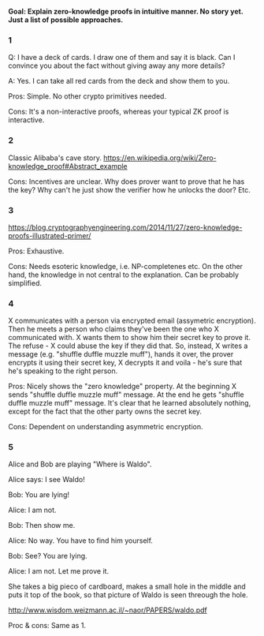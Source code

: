 **Goal: Explain zero-knowledge proofs in intuitive manner. No story yet. Just a list of possible approaches.**

### 1

Q: I have a deck of cards. I draw one of them and say it is black. Can I convince you about the fact without giving away any more details?

A: Yes. I can take all red cards from the deck and show them to you.

Pros: Simple. No other crypto primitives needed.

Cons: It's a non-interactive proofs, whereas your typical ZK proof is interactive.

### 2

Classic Alibaba's cave story. <https://en.wikipedia.org/wiki/Zero-knowledge_proof#Abstract_example>

Cons: Incentives are unclear. Why does prover want to prove that he has the key? Why can't he just show the verifier how he unlocks the door? Etc.

### 3

<https://blog.cryptographyengineering.com/2014/11/27/zero-knowledge-proofs-illustrated-primer/>

Pros: Exhaustive.

Cons: Needs esoteric knowledge, i.e. NP-completenes etc. On the other hand, the knowledge in not central to the explanation. Can be probably simplified.

### 4

X communicates with a person via encrypted email (assymetric encryption). Then he meets a person who claims they've been the one who X communicated with. X wants them to show him their secret key to prove it. The refuse - X could abuse the key if they did that. So, instead, X writes a message (e.g. "shuffle duffle muzzle muff"), hands it over, the prover encrypts it using their secret key, X decrypts it and voila - he's sure that he's speaking to the right person.

Pros: Nicely shows the "zero knowledge" property. At the beginning X sends "shuffle duffle muzzle muff" message. At the end he gets "shuffle duffle muzzle muff" message. It's clear that he learned absolutely nothing, except for the fact that the other party owns the secret key.

Cons: Dependent on understanding asymmetric encryption.

### 5

Alice and Bob are playing "Where is Waldo".

Alice says: I see Waldo!

Bob: You are lying!

Alice: I am  not.

Bob: Then show me.

Alice: No way. You have to find him yourself.

Bob: See? You are lying.

Alice: I am not. Let me prove it.

She takes a big pieco of cardboard, makes a small hole in the middle and puts it top of the book, so that picture of Waldo is seen threough the hole.


<http://www.wisdom.weizmann.ac.il/~naor/PAPERS/waldo.pdf>

Proc & cons: Same as 1.
